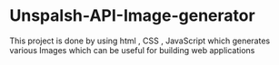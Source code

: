 # Unspalsh-API-Image-generator
This project is done by using html , CSS , JavaScript which generates various Images which can be useful for building web applications 
